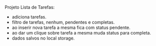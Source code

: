 Projeto Lista de Tarefas:

- adiciona tarefas.
- filtro de tarefas, nenhum,  pendentes e completas.
- ao inserir nova tarefa a mesma fica com status pendente.
- ao dar um clique sobre tarefa a mesma muda status para completa.
- dados salvos no local storage.

